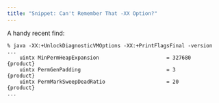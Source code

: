 ```yaml
---
title: "Snippet: Can't Remember That -XX Option?"
---
```

<p>A handy recent find:</p>

	% java -XX:+UnlockDiagnosticVMOptions -XX:+PrintFlagsFinal -version
	...
	    uintx MinPermHeapExpansion                      = 327680          {product}           
	    uintx PermGenPadding                            = 3               {product}           
	    uintx PermMarkSweepDeadRatio                    = 20              {product}  
	...
